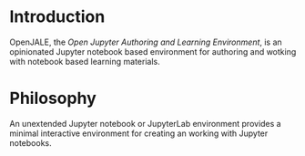 # Introduction

OpenJALE, the *Open Jupyter Authoring and Learning Environment*, is an opinionated Jupyter notebook based environment for authoring and wotking with notebook based learning materials.

# Philosophy

An unextended Jupyter notebook or JupyterLab environment provides a minimal interactive environment for creating an working with Jupyter notebooks.

